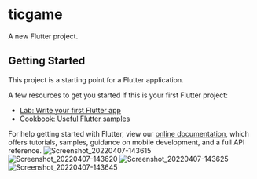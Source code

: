 # ticgame

A new Flutter project.

## Getting Started

This project is a starting point for a Flutter application.

A few resources to get you started if this is your first Flutter project:

- [Lab: Write your first Flutter app](https://flutter.dev/docs/get-started/codelab)
- [Cookbook: Useful Flutter samples](https://flutter.dev/docs/cookbook)

For help getting started with Flutter, view our
[online documentation](https://flutter.dev/docs), which offers tutorials,
samples, guidance on mobile development, and a full API reference.
![Screenshot_20220407-143615](https://user-images.githubusercontent.com/86559623/162208905-1ce7fceb-a09a-4345-96a3-6c2665d98a58.png)
![Screenshot_20220407-143620](https://user-images.githubusercontent.com/86559623/162208913-f8f63631-c513-43ae-937d-5c46a27645ad.png)
![Screenshot_20220407-143625](https://user-images.githubusercontent.com/86559623/162208920-5da613b4-d9df-4b98-b9f9-8169d906b14f.png)
![Screenshot_20220407-143645](https://user-images.githubusercontent.com/86559623/162208950-97217be8-e594-4b51-b0d9-d2497f5d2101.png)
